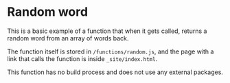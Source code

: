 # Random word

This is a basic example of a function that when it gets called, returns a random word from an array of words back.

The function itself is stored in `/functions/random.js`, and the page with a link that calls the function is inside `_site/index.html`.

This function has no build process and does not use any external packages.
